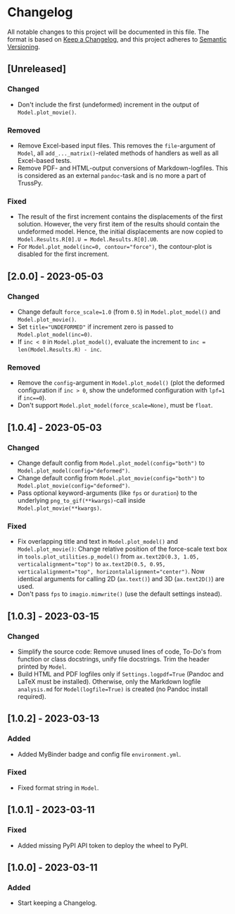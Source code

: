 # Changelog
All notable changes to this project will be documented in this file. The format is based on [Keep a Changelog](https://keepachangelog.com/en/1.0.0/), and this project adheres to [Semantic Versioning](https://semver.org/spec/v2.0.0.html).

## [Unreleased]

### Changed
- Don't include the first (undeformed) increment in the output of `Model.plot_movie()`.

### Removed
- Remove Excel-based input files. This removes the `file`-argument of `Model`, all `add_..._matrix()`-related methods of handlers as well as all Excel-based tests.
- Remove PDF- and HTML-output conversions of Markdown-logfiles. This is considered as an external `pandoc`-task and is no more a part of TrussPy.

### Fixed
- The result of the first increment contains the displacements of the first solution. However, the very first item of the results should contain the undeformed model. Hence, the initial displacements are now copied to `Model.Results.R[0].U = Model.Results.R[0].U0`.
- For `Model.plot_model(inc=0, contour="force")`, the contour-plot is disabled for the first increment.

## [2.0.0] - 2023-05-03

### Changed
- Change default `force_scale=1.0` (from `0.5`) in `Model.plot_model()` and `Model.plot_movie()`.
- Set `title="UNDEFORMED"` if increment zero is passed to `Model.plot_model(inc=0)`.
- If `inc < 0` in `Model.plot_model()`, evaluate the increment to `inc = len(Model.Results.R) - inc`.

### Removed
- Remove the `config`-argument in `Model.plot_model()` (plot the deformed configuration if `inc > 0`, show the undeformed configuration with `lpf=1` if `inc==0`).
- Don't support `Model.plot_model(force_scale=None)`, must be `float`.

## [1.0.4] - 2023-05-03

### Changed
- Change default config from `Model.plot_model(config="both")` to `Model.plot_model(config="deformed")`. 
- Change default config from `Model.plot_movie(config="both")` to `Model.plot_movie(config="deformed")`. 
- Pass optional keyword-arguments (like `fps` or `duration`) to the underlying `png_to_gif(**kwargs)`-call inside `Model.plot_movie(**kwargs)`.

### Fixed
- Fix overlapping title and text in `Model.plot_model()` and `Model.plot_movie()`: Change relative position of the force-scale text box in `tools.plot_utilities.p_model()` from `ax.text2D(0.3, 1.05, verticalalignment="top")` to `ax.text2D(0.5, 0.95, verticalalignment="top", horizontalalignment="center")`. Now identical arguments for calling 2D (`ax.text()`) and 3D (`ax.text2D()`) are used.
- Don't pass `fps` to `imagio.mimwrite()` (use the default settings instead).

## [1.0.3] - 2023-03-15

### Changed
- Simplify the source code: Remove unused lines of code, To-Do's from function or class docstrings, unify file docstrings. Trim the header printed by `Model`.
- Build HTML and PDF logfiles only if `Settings.logpdf=True` (Pandoc and LaTeX must be installed). Otherwise, only the Markdown logfile `analysis.md` for `Model(logfile=True)` is created (no Pandoc install required).

## [1.0.2] - 2023-03-13

### Added
- Added MyBinder badge and config file `environment.yml`.

### Fixed
- Fixed format string in `Model`.

## [1.0.1] - 2023-03-11

### Fixed
- Added missing PyPI API token to deploy the wheel to PyPI.

## [1.0.0] - 2023-03-11

### Added
- Start keeping a Changelog.

